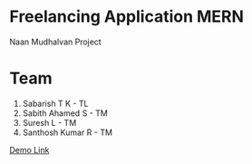 # Freelancing Application MERN
Naan Mudhalvan Project

# Team
1. Sabarish T K - TL
2. Sabith Ahamed S - TM
3. Suresh L - TM
4. Santhosh Kumar R - TM

[Demo Link](https://drive.google.com/drive/folders/15mheAY6xXQdP_YoCaVY_5Qrr0tL-IBbh?usp=sharing)

